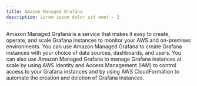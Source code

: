 ```yaml
---
title: Amazon Managed Grafana
description: Lorem ipsum dolor sit amet - 2
---
```


Amazon Managed Grafana is a service that makes it easy to create, operate, and scale Grafana instances to monitor your AWS and on-premises environments. You can use Amazon Managed Grafana to create Grafana instances with your choice of data sources, dashboards, and users. You can also use Amazon Managed Grafana to manage Grafana instances at scale by using AWS Identity and Access Management (IAM) to control access to your Grafana instances and by using AWS CloudFormation to automate the creation and deletion of Grafana instances.